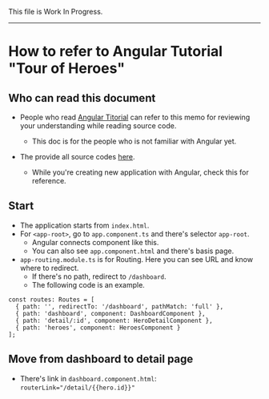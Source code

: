This file is Work In Progress.

----
# How to refer to Angular Tutorial "Tour of Heroes"

## Who can read this document
* People who read [Angular Titorial][6906d4cf] can refer to this memo for reviewing your understanding while reading source code.
  - This doc is for the people who is not familiar with Angular yet.
* The provide all source codes [here][a6febc9a].
  - While you're creating new application with Angular, check this for reference.

  [6906d4cf]: https://angular.io/tutorial "Angular Titorial"
  [a6febc9a]: https://stackblitz.com/angular/vvxldjlmnna?file=src%2Fapp%2Fdashboard%2Fdashboard.component.html "Angular Example"

## Start
* The application starts from `index.html`.
* For `<app-root>`, go to `app.component.ts` and there's selector `app-root`.
  - Angular connects component like this.
  - You can also see `app.component.html` and there's basis page.
* `app-routing.module.ts` is for Routing. Here you can see URL and know where to redirect.
  - If there's no path, redirect to `/dashboard`.
  - The following code is an example.

```
const routes: Routes = [
  { path: '', redirectTo: '/dashboard', pathMatch: 'full' },
  { path: 'dashboard', component: DashboardComponent },
  { path: 'detail/:id', component: HeroDetailComponent },
  { path: 'heroes', component: HeroesComponent }
];
```

## Move from dashboard to detail page
* There's link in `dashboard.component.html`: `routerLink="/detail/{{hero.id}}"`
